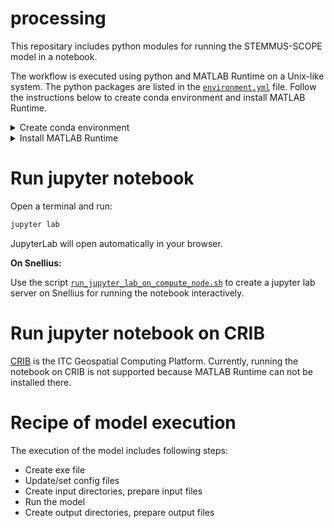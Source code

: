 # processing

This repositary includes python modules for running the STEMMUS-SCOPE model in a
notebook. 

The workflow is executed using python and MATLAB Runtime on a Unix-like system.
The python packages are listed in the
[`environment.yml`](https://github.com/EcoExtreML/processing/blob/main/environment.yml)
file. Follow the instructions below to create conda environment and install
MATLAB Runtime.

<details>
  <summary>Create conda environment </summary>

Run the commands below in a terminal:

```sh
# Download and install Conda
wget https://github.com/conda-forge/miniforge/releases/latest/download/Mambaforge-pypy3-Linux-x86_64.sh
bash Mambaforge-pypy3-Linux-x86_64.sh 
-b -p ~/mamba

# Update base environment
. ~/mamba/bin/activate
mamba update --name base mamba

# Clone this repository
git clone https://github.com/EcoExtreML/processing.git

# Create a conda environment called 'stemmus' with all required dependencies
cd processing
mamba env create

# The environment can be activated with
. ~/mamba/bin/activate stemmus

```
</details>

<details>
  <summary>Install MATLAB Runtime </summary>

To run the STEMMUS_SCOPE, you need MATLAB Runtime version `2021a`.

In a terminal:

```sh
# Download MATLAB Runtime for Linux
wget https://ssd.mathworks.com/supportfiles/downloads/R2021a/Release/6/deployment_files/installer/complete/glnxa64/MATLAB_Runtime_R2021a_Update_6_glnxa64.zip

# Unzip the file 
unzip MATLAB_Runtime_R2021a_Update_6_glnxa64.zip

# Install it
cd MATLAB_Runtime_R2021a_Update_6_glnxa64
sudo -H ./install -mode silent -agreeToLicense yes
```

For more information on how to download and install it, see the links below:
- [download](https://nl.mathworks.com/products/compiler/matlab-runtime.html)
- [intallation](https://nl.mathworks.com/help/compiler/install-the-matlab-runtime.html)

**On Snellius:**

[Snellius](https://servicedesk.surfsara.nl/wiki/display/WIKI/Snellius) is the
Dutch National supercomputer hosted at SURF. MATLAB Runtime is installed on
Snellius, see the script
[`run_jupyter_lab_on_compute_node.sh`](https://github.com/EcoExtreML/processing/blob/main/run_jupyter_lab_on_compute_node.sh)
on how to load the module.
</details>

# Run jupyter notebook

Open a terminal and run:

```sh
jupyter lab
```

JupyterLab will open automatically in your browser.

**On Snellius:**

Use the script
[`run_jupyter_lab_on_compute_node.sh`](https://github.com/EcoExtreML/processing/blob/main/run_jupyter_lab_on_compute_node.sh)
to create a jupyter lab server on Snellius for running the notebook
interactively.

# Run jupyter notebook on CRIB

[CRIB](https://crib.utwente.nl/) is the ITC Geospatial Computing Platform.
Currently, running the notebook on CRIB is not supported because MATLAB Runtime
can not be installed there.

# Recipe of model execution

The execution of the model includes following steps:

- Create exe file
- Update/set config files
- Create input directories, prepare input files 
- Run the model
- Create output directories, prepare output files
